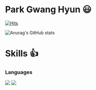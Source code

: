 # Park Gwang Hyun 😃

[![Hits](https://hits.seeyoufarm.com/api/count/incr/badge.svg?url=https%3A%2F%2Fgithub.com%2Fkjpark102312&count_bg=%23BE83FF&title_bg=%23555555&icon=&icon_color=%23E7E7E7&title=hits&edge_flat=false)](https://hits.seeyoufarm.com)

![Anurag's GitHub stats](https://github-readme-stats.vercel.app/api?username=kjpark102312&show_icons=true&theme=radical)

# Skills 👍

###  Languages
<img src="https://img.shields.io/badge/C++-00599C?style=flat&logo=C%2B%2B&logoColor=white"/></a> 
<img src="https://img.shields.io/badge/C#-#239120?style=flat&logo=csharplogoColor=white"/>

